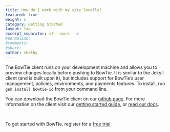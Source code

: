 ```yaml
---
title: How do I work with my site locally?
featured: true
weight: 1
category: Getting Started
layout: faq
excerpt_separator: <!-- more -->
#permalink:
#comments:
#share:
author: shelby
---
```


The BowTie client runs on your development machine and allows you to preview changes locally before pushing to BowTie. It is similar to the Jekyll client (and is built upon it), but includes support for BowTie’s user management, policies, environments, and payments features. To install, run `gem install bowtie-io` from your command line.
&nbsp;

You can download the BowTie client on our [github page](http://github.com/bowtie-io/bowtie-io). For more information on the client visit our [getting started guide](/help/getting-started-with-bowtie/), or  [read our docs](https://bowtie.io/docs/#setup).

<!-- more -->

&nbsp;

To get started with BowTie, register for a [free trial](/owners/sign_up).
